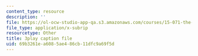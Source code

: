 ```yaml
---
content_type: resource
description: ''
file: https://ol-ocw-studio-app-qa.s3.amazonaws.com/courses/15-071-the-analytics-edge-spring-2017/69b3261ea6085ae486cb11dfc9a69f5d_BKsi-Khu7Bs.vtt
file_type: application/x-subrip
resourcetype: Other
title: 3play caption file
uid: 69b3261e-a608-5ae4-86cb-11dfc9a69f5d
---
```

